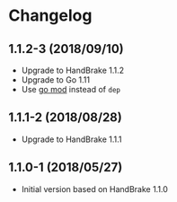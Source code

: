 # Changelog

## 1.1.2-3 (2018/09/10)

* Upgrade to HandBrake 1.1.2
* Upgrade to Go 1.11
* Use [go mod](https://golang.org/cmd/go/#hdr-Module_maintenance) instead of `dep`

## 1.1.1-2 (2018/08/28)

* Upgrade to HandBrake 1.1.1

## 1.1.0-1 (2018/05/27)

* Initial version based on HandBrake 1.1.0
